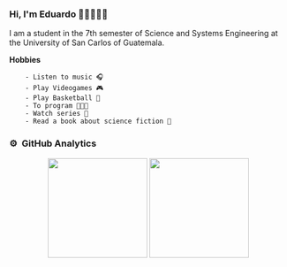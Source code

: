 ### Hi, I'm Eduardo ✌🏻️👨🏻‍💻

I am a student in the 7th semester of Science and Systems Engineering at the University of San Carlos of Guatemala.

**Hobbies**
~~~
    - Listen to music 🎧
    - Play Videogames 🎮
    - Play Basketball 🏀
    - To program 👨🏻‍💻
    - Watch series 👀
    - Read a book about science fiction 📖
~~~



### ⚙️ &nbsp;GitHub Analytics
<p align="center">
  <img height="180em" src="https://github-readme-stats-eight-theta.vercel.app/api/top-langs/?username=edag09&layout=compact&langs_count=8&theme=blue-green">
  <img height="180em" src="https://github-readme-stats-eight-theta.vercel.app/api?username=edag09&show_icons=true&&theme=blue-green&include_all_commits=true&count_private=true">
</p>


<!--
**Edag09/Edag09** is a ✨ _special_ ✨ repository because its `README.md` (this file) appears on your GitHub profile.

Here are some ideas to get you started:

- 🔭 I’m currently working on ...
- 🌱 I’m currently learning ...
- 👯 I’m looking to collaborate on ...
- 🤔 I’m looking for help with ...
- 💬 Ask me about ...
- 📫 How to reach me: ...
- 😄 Pronouns: ...
- ⚡ Fun fact: ...
-->
